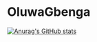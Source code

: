 # OluwaGbenga

[![Anurag's GitHub stats](https://github-readme-stats.vercel.app/api?username=Oluwagbenga-cloud&show_icons=true)](https://github.com/Oluwagbenga-cloud/github-readme-stats&show_icons=true)

